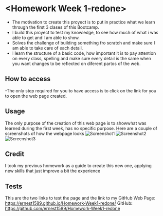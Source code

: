 # <Homework Week 1-redone>

- The motivation to create this proyect is to put in practice what we learn through the first 3 clases of this Bootcamp.
- I build this proyect to test my knowledge, to see how much of what i was able to get and I am able to show.
- Solves the challenge of building something fro scratch and make sure I am able to take care of each detail.
- I learn the structure of a basic code, how important it is to pay attention on every class, spelling and make sure every detail is the same when you want changes to be reflected on diferent partos of the web.

## How to access
-The only step required for you to have access is to click on the link for you to open the web page created.
## Usage
The only purpose of the creation of this web page is to showwhat was learned during the first week, has no specific purpose. Here are a couple of screenshots of how the webpage looks
    ![Screenshot1](assets/screenshots/screenshot1.PNG)
    ![Screenshot2](assets/screenshots/screenshot2.PNG)
    ![Screenshot3](assets/screenshots/screenshot3.PNG)


## Credit
I took my previous homework as a guide to create this new one, applying new skills that just improve a bit the experience

## Tests
This are the two links to test the page and the link to my GitHub
Web Page:
https://ernest1589.github.io/Homework-Week1-redone/
GitHub:
https://github.com/ernest1589/Homework-Week1-redone
